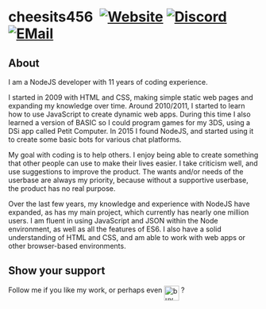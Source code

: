 # cheesits456 ​ [![Website][website]](https://cheesits456.dev) [![Discord][discord]](https://discord.gg/7QH4YeD) [![EMail][email]](mailto:quin@cheesits456.dev)

## About

I am a NodeJS developer with 11 years of coding experience.

I started in 2009 with HTML and CSS, making simple static web pages and expanding my knowledge over time. Around 2010/2011, I started to learn how to use JavaScript to create dynamic web apps. During this time I also learned a version of BASIC so I could program games for my 3DS, using a DSi app called Petit Computer. In 2015 I found NodeJS, and started using it to create some basic bots for various chat platforms.

My goal with coding is to help others. I enjoy being able to create something that other people can use to make their lives easier. I take criticism well, and use suggestions to improve the product. The wants and/or needs of the userbase are always my priority, because without a supportive userbase, the product has no real purpose.

Over the last few years, my knowledge and experience with NodeJS have expanded, as has my main project, which currently has nearly one million users. I am fluent in using JavaScript and JSON within the Node environment, as well as all the features of ES6. I also have a solid understanding of HTML and CSS, and am able to work with web apps or other browser-based environments.

## Show your support

Follow me if you like my work, or perhaps even [<img src="https://cdn.buymeacoffee.com/buttons/lato-blue.png" align="top" height="30px" alt="buy me a coffee">](https://donate.haileybot.com) ? 

[website]:	https://img.shields.io/badge/-Website-e722e7?style=for-the-badge
[discord]:	https://img.shields.io/badge/-Discord-e722e7?style=for-the-badge
[email]:	https://img.shields.io/badge/-E--Mail-e722e7?style=for-the-badge
